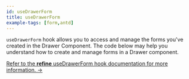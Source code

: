 ```yaml
---
id: useDrawerForm
title: useDrawerForm
example-tags: [form,antd]
---
```


`useDrawerForm` hook allows you to access and manage the forms you've created in the Drawer Component. The code below may help you understand how to create and manage forms in a Drawer component.

[Refer to the **refine** useDrawerForm hook documentation for more information. →](/docs/api-reference/antd/hooks/form/useDrawerForm/)

<CodeSandboxExample path="form-antd-use-drawer-form" />
